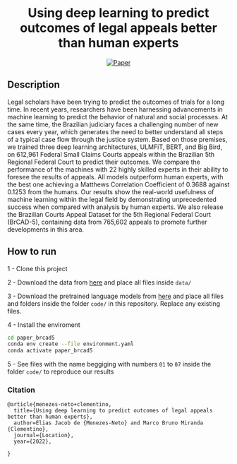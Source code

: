 <div align="center">    
 
# Using deep learning to predict outcomes of legal appeals better than human experts     

[![Paper](http://img.shields.io/badge/paper-XXXXX.11111.2222-3333.svg)](https://github.com/eliasjacob/paper_brcad5)


</div>
 
## Description   
Legal scholars have been trying to predict the outcomes of trials for a long time. In recent years, researchers have been harnessing advancements in machine learning to predict the behavior of natural and social processes. At the same time, the Brazilian judiciary faces a challenging number of new cases every year, which generates the need to better understand all steps of a typical case flow through the justice system. Based on those premises, we trained three deep learning architectures, ULMFiT, BERT, and Big Bird, on 612,961 Federal Small Claims Courts appeals within the Brazilian 5th Regional Federal Court to predict their outcomes. We compare the performance of the machines with 22 highly skilled experts in their ability to foresee the results of appeals. All models outperform human experts, with the best one achieving a Matthews Correlation Coefficient of 0.3688 against 0.1253 from the humans. Our results show the real-world usefulness of machine learning within the legal field by demonstrating unprecedented success when compared with analysis by human experts. We also release the Brazilian Courts Appeal Dataset for the 5th Regional Federal Court (BrCAD-5), containing data from 765,602 appeals to promote further developments in this area.

## How to run   
1 - Clone this project

2 - Download the data from [here](https://www.kaggle.com/eliasjacob/brcad5) and place all files inside `data/`

3 - Download the pretrained language models from [here](https://jacob.al/paper_brcad5) and place all files and folders inside the folder `code/` in this  repository. Replace any existing files.

4 - Install the enviroment
```bash
cd paper_brcad5
conda env create --file environment.yaml
conda activate paper_brcad5
```

5 - See files with the name beggiging with numbers `01` to `07` inside the folder `code/` to reproduce our results 

### Citation   
```
@article{menezes-neto+clementino,
  title={Using deep learning to predict outcomes of legal appeals better than human experts},
  author=Elias Jacob de {Menezes-Neto} and Marco Bruno Miranda {Clementino},
  journal={Location},
  year={2022},
  
}
```   
